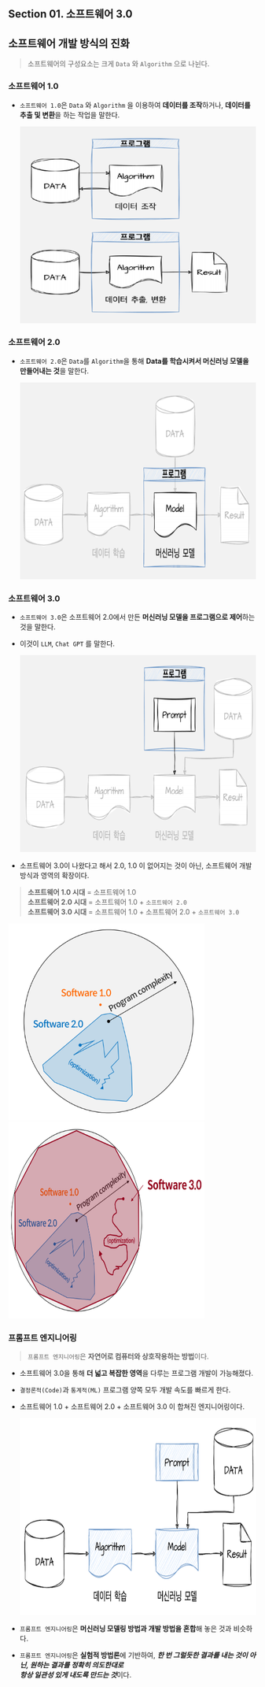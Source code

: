 ## Section 01. 소프트웨어 3.0

## 소프트웨어 개발 방식의 진화
> 소프트웨어의 구성요소는 크게 `Data` 와 `Algorithm` 으로 나뉜다.

### 소프트웨어 1.0
- `소프트웨어 1.0`은 `Data` 와 `Algorithm` 을 이용하여 **데이터를 조작**하거나, **데이터를 추출 및 변환**을 하는 작업을 말한다.

  <img src="./img.png" width="500" height="400">

### 소프트웨어 2.0
- `소프트웨어 2.0`은 `Data`를 `Algorithm`을 통해 **Data를 학습시켜서 머신러닝 모델을 만들어내는 것**을 말한다.
  
  <img src="./img_1.png" width="500" height="400">

### 소프트웨어 3.0
- `소프트웨어 3.0`은 소프트웨어 2.0에서 만든 **머신러닝 모델을 프로그램으로 제어**하는 것을 말한다.
- 이것이 `LLM`, `Chat GPT` 를 말한다.

  <img src="./img_2.png" width="500" height="400">
- 소프트웨어 3.0이 나왔다고 해서 2.0, 1.0 이 없어지는 것이 아닌, 소프트웨어 개발 방식과 영역의 확장이다.
> **소프트웨어 1.0 시대** = 소프트웨어 1.0<br>
> **소프트웨어 2.0 시대** = 소프트웨어 1.0 + `소프트웨어 2.0`<br>
> **소프트웨어 3.0 시대** = 소프트웨어 1.0 + 소프트웨어 2.0 + `소프트웨어 3.0`

  <img src="./img_3.png" width="400" height="400">
  <img src="./img_4.png" width="400" height="400">

### 프롬프트 엔지니어링
> `프롬프트 엔지니어링`은 **자연어로 컴퓨터와 상호작용하는 방법**이다.

- 소프트웨어 3.0을 통해 **더 넓고 복잡한 영역**을 다루는 프로그램 개발이 가능해졌다.
- `결정론적(Code)`과 `통계적(ML)` 프로그램 양쪽 모두 개발 속도를 빠르게 한다.
- 소프트웨어 1.0 + 소프트웨어 2.0 + 소프트웨어 3.0 이 합쳐진 엔지니어링이다.

    <img src="./img_5.png" width="500" height="400">
- `프롬프트 엔지니어링`은 **머신러닝 모델링 방법과 개발 방법을 혼합**해 놓은 것과 비슷하다.
- `프롬프트 엔지니어링`은 **실험적 방법론**에 기반하여, ***한 번 그럴듯한 결과를 내는 것이 아닌, 원하는 결과를 정확히 의도한대로<br>
  항상 일관성 있게 내도록 만드는 것***이다.

